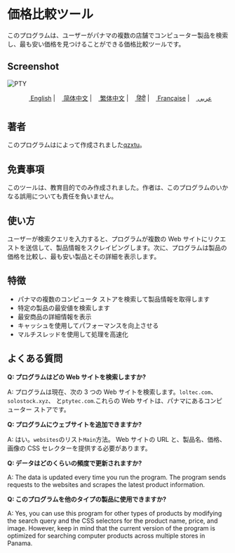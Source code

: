 # 価格比較ツール

このプログラムは、ユーザーがパナマの複数の店舗でコンピューター製品を検索し、最も安い価格を見つけることができる価格比較ツールです。

## Screenshot

![PTY](https://cdn.discordapp.com/attachments/1008195045960204348/1104240493560348793/PTY.png)

<div align="left">
    <p align="center">
      <a href="README.md"><img src="https://flagsapi.com/US/flat/32.png" height="11"> English</a>
      |
      <a href="README.zh-CN.md"><img src="https://flagsapi.com/CN/flat/32.png" height="11"> 简体中文</a>
      |
      <a href="README.zh-TW.md"><img src="https://flagsapi.com/TW/flat/32.png" height="11"> 繁体中文</a>
      |
      <a href="README.hi.md"><img src="https://flagsapi.com/IN/flat/32.png" height="11"> हिंदी</a>
      |
      <a href="README.fr.md"><img src="https://flagsapi.com/FR/flat/32.png" height="11"> Française</a>
      |
      <a href="README.ar.md"><img src="https://flagsapi.com/AE/flat/32.png" height="11"> عربى</a>
    </p>
</div>

# 

## 著者

このプログラムはによって作成されました[qzxtu](https://github.com/qzxtu)。

## 免責事項

このツールは、教育目的でのみ作成されました。作者は、このプログラムのいかなる誤用についても責任を負いません。

## 使い方

ユーザーが検索クエリを入力すると、プログラムが複数の Web サイトにリクエストを送信して、製品情報をスクレイピングします。次に、プログラムは製品の価格を比較し、最も安い製品とその詳細を表示します。

## 特徴

-   パナマの複数のコンピュータ ストアを検索して製品情報を取得します
-   特定の製品の最安値を検索します
-   最安商品の詳細情報を表示
-   キャッシュを使用してパフォーマンスを向上させる
-   マルチスレッドを使用して処理を高速化

## よくある質問

**Q: プログラムはどの Web サイトを検索しますか?**

A: プログラムは現在、次の 3 つの Web サイトを検索します。`loltec.com`、`solostock.xyz`、 と`ptytec.com`.これらの Web サイトは、パナマにあるコンピューター ストアです。

**Q: プログラムにウェブサイトを追加できますか?**

A: はい。`websites`のリスト`Main`方法。 Web サイトの URL と、製品名、価格、画像の CSS セレクターを提供する必要があります。

**Q: データはどのくらいの頻度で更新されますか?**

A: The data is updated every time you run the program. The program sends requests to the websites and scrapes the latest product information.

**Q: このプログラムを他のタイプの製品に使用できますか?**

A: Yes, you can use this program for other types of products by modifying the search query and the CSS selectors for the product name, price, and image. However, keep in mind that the current version of the program is optimized for searching computer products across multiple stores in Panama.
